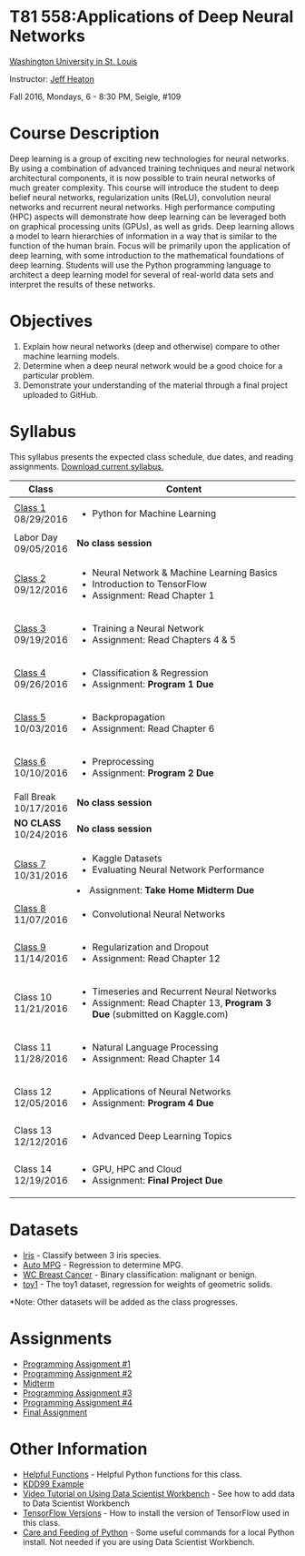 # T81 558:Applications of Deep Neural Networks
[Washington University in St. Louis](http://www.wustl.edu)

Instructor: [Jeff Heaton](http://www.heatonresearch.com/)

Fall 2016, Mondays, 6 - 8:30 PM, Seigle, #109

# Course Description

Deep learning is a group of exciting new technologies for neural networks. By using a 
combination of advanced training techniques and neural network architectural components, it 
is now possible to train neural networks of much greater complexity. This course will 
introduce the student to deep belief neural networks, regularization units (ReLU), 
convolution neural networks and recurrent neural networks. High performance computing 
(HPC) aspects will demonstrate how deep learning can be leveraged both on graphical 
processing units (GPUs), as well as grids. Deep learning allows a model to learn 
hierarchies of information in a way that is similar to the function of the human brain. 
Focus will be primarily upon the application of deep learning, with some introduction to 
the mathematical foundations of deep learning. Students will use the Python programming 
language to architect a deep learning model for several of real-world data sets and 
interpret the results of these networks.

# Objectives

1. Explain how neural networks (deep and otherwise) compare to other machine learning models. 
2. Determine when a deep neural network would be a good choice for a particular problem.
3. Demonstrate your understanding of the material through a final project uploaded to GitHub.

# Syllabus
This syllabus presents the expected class schedule, due dates, and reading assignments.  [Download current syllabus.](https://raw.githubusercontent.com/jeffheaton/t81_558_deep_learning/master/pdf/t81_558_fall2016_syllabus.pdf)

Class|Content
---|---
[Class 1](https://github.com/jeffheaton/t81_558_deep_learning/blob/master/t81_558_class1_intro_python.ipynb)<br>08/29/2016 | <ul><li>Python for Machine Learning</ul>
Labor Day<br>09/05/2016 | **No class session**
[Class 2](https://github.com/jeffheaton/t81_558_deep_learning/blob/master/t81_558_class2_tensor_flow.ipynb)<br>09/12/2016 | <ul><li>Neural Network & Machine Learning Basics<li>Introduction to TensorFlow<li>Assignment: Read Chapter 1</ul>
[Class 3](https://github.com/jeffheaton/t81_558_deep_learning/blob/master/t81_558_class3_training.ipynb)<br>09/19/2016 | <ul><li>Training a Neural Network<li>Assignment: Read Chapters 4 & 5</ul>
[Class 4](https://github.com/jeffheaton/t81_558_deep_learning/blob/master/t81_558_class4_class_reg.ipynb)<br>09/26/2016 | <ul><li>Classification & Regression<li>Assignment: <b>Program 1 Due</b></ul>
[Class 5](https://github.com/jeffheaton/t81_558_deep_learning/blob/master/t81_558_class5_backpropagation.ipynb)<br>10/03/2016 | <ul><li>Backpropagation<li>Assignment: Read Chapter 6</ul>
[Class 6](https://github.com/jeffheaton/t81_558_deep_learning/blob/master/t81_558_class6_preprocessing.ipynb)<br>10/10/2016 | <ul><li>Preprocessing<li>Assignment: <b>Program 2 Due</b></ul>
Fall Break<br>10/17/2016 | **No class session**
**NO CLASS**<br>10/24/2016 | **No class session**
[Class 7](https://github.com/jeffheaton/t81_558_deep_learning/blob/master/t81_558_class7_kaggle.ipynb)<br>10/31/2016 | <ul><li>Kaggle Datasets<li>Evaluating Neural Network Performance</ul><li>Assignment: <b>Take Home Midterm Due</b></ul>
[Class 8](https://github.com/jeffheaton/t81_558_deep_learning/blob/master/t81_558_class8_cnn.ipynb)<br>11/07/2016 | <ul><li>Convolutional Neural Networks
[Class 9](https://github.com/jeffheaton/t81_558_deep_learning/blob/master/t81_558_class9_regularization.ipynb)<br>11/14/2016 | <ul><li>Regularization and Dropout<li>Assignment: Read Chapter 12</ul>
Class 10<br>11/21/2016 | <ul><li>Timeseries and Recurrent Neural Networks<li>Assignment: Read Chapter 13, <b>Program 3 Due</b> (submitted on Kaggle.com)</ul>
Class 11<br>11/28/2016 | <ul><li>Natural Language Processing<li>Assignment: Read Chapter 14</ul>
Class 12<br>12/05/2016 | <ul><li>Applications of Neural Networks <li>Assignment: <b>Program 4 Due</b></ul>
Class 13<br>12/12/2016 | <ul><li>Advanced Deep Learning Topics</ul>
Class 14<br>12/19/2016 | <ul><li>GPU, HPC and Cloud<li>Assignment: <b>Final Project Due</b></ul>

# Datasets

* [Iris](https://github.com/jeffheaton/t81_558_deep_learning/blob/master/datasets_iris.ipynb) - Classify between 3 iris species.
* [Auto MPG](https://github.com/jeffheaton/t81_558_deep_learning/blob/master/datasets_mpg.ipynb) - Regression to determine MPG.
* [WC Breast Cancer](https://github.com/jeffheaton/t81_558_deep_learning/blob/master/datasets_wcbc.ipynb) - Binary classification: malignant or benign.
* [toy1](https://github.com/jeffheaton/t81_558_deep_learning/blob/master/datasets_toy1.ipynb) - The toy1 dataset, regression for weights of geometric solids.

*Note: Other datasets will be added as the class progresses.

# Assignments

* [Programming Assignment #1](https://raw.githubusercontent.com/jeffheaton/t81_558_deep_learning/master/pdf/t81_559_program_1.pdf)
* [Programming Assignment #2](https://raw.githubusercontent.com/jeffheaton/t81_558_deep_learning/master/pdf/t81_559_program_2.pdf)
* [Midterm](https://raw.githubusercontent.com/jeffheaton/t81_558_deep_learning/master/pdf/t81_559_midterm.pdf)
* [Programming Assignment #3](https://raw.githubusercontent.com/jeffheaton/t81_558_deep_learning/master/pdf/t81_559_program_3.pdf)
* [Programming Assignment #4](https://raw.githubusercontent.com/jeffheaton/t81_558_deep_learning/master/pdf/t81_559_program_4.pdf)
* [Final Assignment](https://raw.githubusercontent.com/jeffheaton/t81_558_deep_learning/master/pdf/t81_559_project.pdf)

# Other Information

* [Helpful Functions](https://github.com/jeffheaton/t81_558_deep_learning/blob/master/jeffs_helpful.ipynb) - Helpful Python functions for this class.
* [KDD99 Example](https://github.com/jeffheaton/t81_558_deep_learning/blob/master/tf_kdd99.ipynb)
* [Video Tutorial on Using Data Scientist Workbench](https://www.youtube.com/watch?v=9r6ZfZm9nmI) - See how to add data to Data Scientist Workbench 
* [TensorFlow Versions](https://github.com/jeffheaton/t81_558_deep_learning/blob/master/tf_versions.ipynb) - How to install the version of TensorFlow used in this class.
* [Care and Feeding of Python](http://www.heatonresearch.com/content/python_care.html) - Some useful commands for a local Python install.  Not needed if you are using Data Scientist Workbench.
